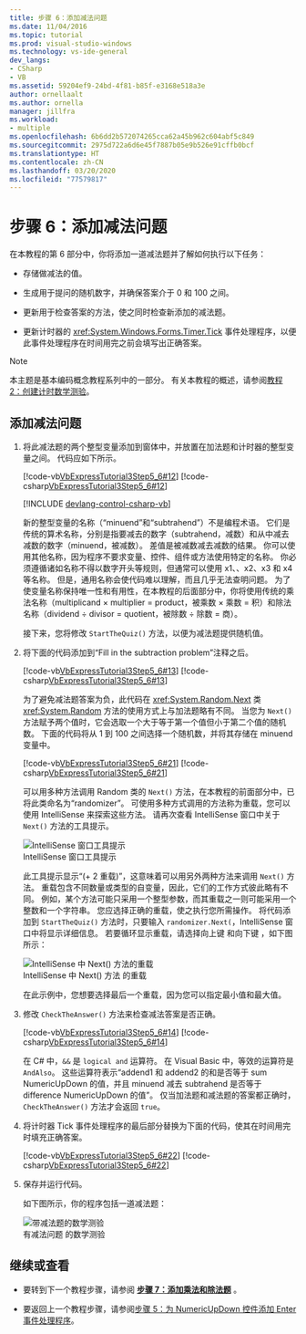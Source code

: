 ```yaml
---
title: 步骤 6：添加减法问题
ms.date: 11/04/2016
ms.topic: tutorial
ms.prod: visual-studio-windows
ms.technology: vs-ide-general
dev_langs:
- CSharp
- VB
ms.assetid: 59204ef9-24bd-4f81-b85f-e3168e518a3e
author: ornellaalt
ms.author: ornella
manager: jillfra
ms.workload:
- multiple
ms.openlocfilehash: 6b6dd2b572074265cca62a45b962c604abf5c849
ms.sourcegitcommit: 2975d722a6d6e45f7887b05e9b526e91cffb0bcf
ms.translationtype: HT
ms.contentlocale: zh-CN
ms.lasthandoff: 03/20/2020
ms.locfileid: "77579817"
---
```

# <a name="step-6-add-a-subtraction-problem"></a>步骤 6：添加减法问题
在本教程的第 6 部分中，你将添加一道减法题并了解如何执行以下任务：

- 存储做减法的值。

- 生成用于提问的随机数字，并确保答案介于 0 和 100 之间。

- 更新用于检查答案的方法，使之同时检查新添加的减法题。

- 更新计时器的 <xref:System.Windows.Forms.Timer.Tick> 事件处理程序，以便此事件处理程序在时间用完之前会填写出正确答案。

> [!NOTE]
> 本主题是基本编码概念教程系列中的一部分。 有关本教程的概述，请参阅[教程 2：创建计时数学测验](../ide/tutorial-2-create-a-timed-math-quiz.md)。

## <a name="to-add-a-subtraction-problem"></a>添加减法问题

1. 将此减法题的两个整型变量添加到窗体中，并放置在加法题和计时器的整型变量之间。 代码应如下所示。

     [!code-vb[VbExpressTutorial3Step5_6#12](../ide/codesnippet/VisualBasic/step-6-add-a-subtraction-problem_1.vb)]
     [!code-csharp[VbExpressTutorial3Step5_6#12](../ide/codesnippet/CSharp/step-6-add-a-subtraction-problem_1.cs)]

     [!INCLUDE [devlang-control-csharp-vb](./includes/devlang-control-csharp-vb.md)]

     新的整型变量的名称（“minuend”和“subtrahend”）不是编程术语。   它们是传统的算术名称，分别是指要减去的数字（subtrahend，减数）和从中减去减数的数字（minuend，被减数）。 差值是被减数减去减数的结果。 你可以使用其他名称，因为程序不要求变量、控件、组件或方法使用特定的名称。 你必须遵循诸如名称不得以数字开头等规则，但通常可以使用 x1、、x2、x3 和 x4 等名称。 但是，通用名称会使代码难以理解，而且几乎无法查明问题。 为了使变量名称保持唯一性和有用性，在本教程的后面部分中，你将使用传统的乘法名称（multiplicand × multiplier = product，被乘数 × 乘数 = 积）和除法名称（dividend ÷ divisor = quotient，被除数 ÷ 除数 = 商）。

     接下来，您将修改 `StartTheQuiz()` 方法，以便为减法题提供随机值。

2. 将下面的代码添加到“Fill in the subtraction problem”注释之后。

     [!code-vb[VbExpressTutorial3Step5_6#13](../ide/codesnippet/VisualBasic/step-6-add-a-subtraction-problem_2.vb)]
     [!code-csharp[VbExpressTutorial3Step5_6#13](../ide/codesnippet/CSharp/step-6-add-a-subtraction-problem_2.cs)]

     为了避免减法题答案为负，此代码在 <xref:System.Random.Next> 类 <xref:System.Random> 方法的使用方式上与加法题略有不同。 当您为 `Next()` 方法赋予两个值时，它会选取一个大于等于第一个值但小于第二个值的随机数。 下面的代码将从 1 到 100 之间选择一个随机数，并将其存储在 minuend 变量中。

     [!code-vb[VbExpressTutorial3Step5_6#21](../ide/codesnippet/VisualBasic/step-6-add-a-subtraction-problem_3.vb)]
     [!code-csharp[VbExpressTutorial3Step5_6#21](../ide/codesnippet/CSharp/step-6-add-a-subtraction-problem_3.cs)]

     可以用多种方法调用 Random 类的 `Next()` 方法，在本教程的前面部分中，已将此类命名为“randomizer”。 可使用多种方式调用的方法称为重载，您可以使用 IntelliSense 来探索这些方法。 请再次查看 IntelliSense 窗口中关于 `Next()` 方法的工具提示。

     ![IntelliSense 窗口工具提示](../ide/media/express_overloads.png)<br/>
IntelliSense 窗口工具提示 

     此工具提示显示“(+ 2 重载)”，这意味着可以用另外两种方法来调用 `Next()` 方法。  重载包含不同数量或类型的自变量，因此，它们的工作方式彼此略有不同。 例如，某个方法可能只采用一个整型参数，而其重载之一则可能采用一个整数和一个字符串。 您应选择正确的重载，使之执行您所需操作。 将代码添加到 `StartTheQuiz()` 方法时，只要输入 `randomizer.Next(`，IntelliSense 窗口中将显示详细信息。 若要循环显示重载，请选择向上键  和向下键  ，如下图所示：

     ![IntelliSense 中 Next&#40;&#41; 方法的重载](../ide/media/express_nextoverload.png)<br/>
IntelliSense 中 Next() 方法  的重载 

     在此示例中，您想要选择最后一个重载，因为您可以指定最小值和最大值。

3. 修改 `CheckTheAnswer()` 方法来检查减法答案是否正确。

     [!code-vb[VbExpressTutorial3Step5_6#14](../ide/codesnippet/VisualBasic/step-6-add-a-subtraction-problem_4.vb)]
     [!code-csharp[VbExpressTutorial3Step5_6#14](../ide/codesnippet/CSharp/step-6-add-a-subtraction-problem_4.cs)]

     在 C# 中，`&&` 是 `logical and` 运算符。 在 Visual Basic 中，等效的运算符是 `AndAlso`。 这些运算符表示“addend1 和 addend2 的和是否等于 sum NumericUpDown 的值，并且 minuend 减去 subtrahend 是否等于 difference NumericUpDown 的值”。 仅当加法题和减法题的答案都正确时，`CheckTheAnswer()` 方法才会返回 `true`。

4. 将计时器 Tick 事件处理程序的最后部分替换为下面的代码，使其在时间用完时填充正确答案。

     [!code-vb[VbExpressTutorial3Step5_6#22](../ide/codesnippet/VisualBasic/step-6-add-a-subtraction-problem_5.vb)]
     [!code-csharp[VbExpressTutorial3Step5_6#22](../ide/codesnippet/CSharp/step-6-add-a-subtraction-problem_5.cs)]

5. 保存并运行代码。

     如下图所示，你的程序包括一道减法题：

     ![带减法题的数学测验](../ide/media/express_addsubtract.png)<br/>
有减法问题  的数学测验

## <a name="to-continue-or-review"></a>继续或查看

- 要转到下一个教程步骤，请参阅 **[步骤 7：添加乘法和除法题](../ide/step-7-add-multiplication-and-division-problems.md)** 。

- 要返回上一个教程步骤，请参阅[步骤 5：为 NumericUpDown 控件添加 Enter 事件处理程序](../ide/step-5-add-enter-event-handlers-for-the-numericupdown-controls.md)。
